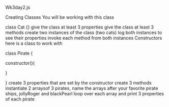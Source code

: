 Wk3day2.js

Creating Classes
You will be working with this class

class Cat {}
give the class at least 3 properties
give the class at least 3 methods
create two instances of the class (two cats)
log both instances to see their properties
invoke each method from both instances
Constructors
here is a class to work with

class Pirate {

  constructor(){

  }

}
create 3 properties that are set by the constructor
create 3 methods
instantiate 2 arraysof 3 pirates, name the arrays after your favorite pirate ships, jollyRoger and blackPearl
loop over each array and print 3 properties of each pirate